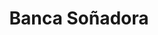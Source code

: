 ---
title: "Banca Soñadora"
url: /santo-domingo-este/banca-sonadora-avenida-sabana-larga/
shop: lotería
---